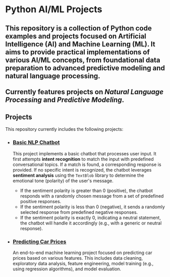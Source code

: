 # Python AI/ML Projects
This repository is a collection of Python code examples and projects focused on Artificial Intelligence (AI) and Machine Learning (ML). It aims to provide practical implementations of various AI/ML concepts, from foundational data preparation to advanced predictive modeling and natural language processing.<br><br>
**Currently features projects on *Natural Language Processing* and *Predictive Modeling*.**
---
## Projects

This repository currently includes the following projects:
* ### [Basic NLP Chatbot](./basic_nlp_chatbot)
  This project implements a basic chatbot that processes user input. It first attempts **intent recognition** to match the input with predefined conversational topics. If a match is found, a corresponding response is provided. If no specific intent is recognized, the chatbot leverages **sentiment analysis** using the `TextBlob` library to determine the emotional tone (polarity) of the user's message.
    * If the sentiment polarity is greater than 0 (positive), the chatbot responds with a randomly chosen message from a set of predefined positive responses.
    * If the sentiment polarity is less than 0 (negative), it sends a randomly selected response from predefined negative responses.
    * If the sentiment polarity is exactly 0, indicating a neutral statement, the chatbot will handle it accordingly (e.g., with a generic or neutral response).


* ### [Predicting Car Prices](./predicting_car_prices)
    An end-to-end machine learning project focused on predicting car prices based on various features. This includes data cleaning, exploratory data analysis, feature engineering, model training (e.g., using regression algorithms), and model evaluation.
